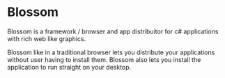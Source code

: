 # Blossom

Blossom is a framework / browser and app distribuitor for c# applications with rich web like graphics.

Blossom like in a traditional browser lets you distribute your applications without user having to install them.
Blossom also lets you install the application to run straight on your desktop.
